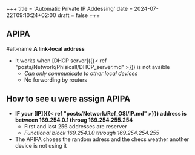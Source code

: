 +++
title = 'Automatic Private IP Addessing'
date = 2024-07-22T09:10:24+02:00
draft = false
+++

## APIPA
#alt-name **A link-local address**
- It works when [DHCP server]({{< ref "posts/Network/Phisicall/DHCP_server.md" >}}) is not avaible 
	- *Can only communicate to other local devices* 
	- No forwording by routers


## How to see u were assign APIPA

- **IF your  [IP]({{< ref "posts/Network/Ref_OSI/IP.md" >}}) address is between 169.254.0.1 throug 169.254.255.254**
	- First and last 256 addresses are reserver 
	- *Functional block 169.254.1.0 through 169.254.254.255*
- The APIPA choses the random adress and the checs weather another device is not using it 

